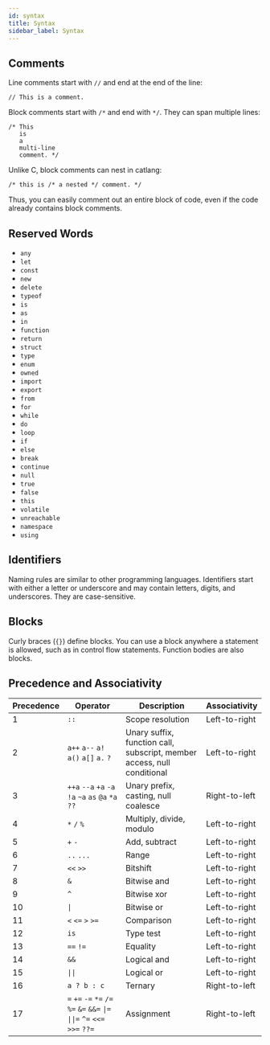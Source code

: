```yaml
---
id: syntax
title: Syntax
sidebar_label: Syntax
---
```


## Comments

Line comments start with `//` and end at the end of the line:

```catlang
// This is a comment.
```

Block comments start with `/*` and end with `*/`. They can span multiple lines:

```catlang
/* This
   is
   a
   multi-line
   comment. */
```

Unlike C, block comments can nest in catlang:

```catlang
/* this is /* a nested */ comment. */
```

Thus, you can easily comment out an entire block of code, even if the code already contains block comments.

## Reserved Words

- `any`
- `let`
- `const`
- `new`
- `delete`
- `typeof`
- `is`
- `as`
- `in`
- `function`
- `return`
- `struct`
- `type`
- `enum`
- `owned`
- `import`
- `export`
- `from`
- `for`
- `while`
- `do`
- `loop`
- `if`
- `else`
- `break`
- `continue`
- `null`
- `true`
- `false`
- `this`
- `volatile`
- `unreachable`
- `namespace`
- `using`

## Identifiers

Naming rules are similar to other programming languages. Identifiers start with either a letter or underscore and may contain letters, digits, and underscores. They are case-sensitive.

## Blocks

Curly braces (`{}`) define blocks. You can use a block anywhere a statement is allowed, such as in control flow statements. Function bodies are also blocks.

## Precedence and Associativity

| Precedence | Operator                                                                                                       | Description                                                             | Associativity |
| ---------- | -------------------------------------------------------------------------------------------------------------- | ----------------------------------------------------------------------- | ------------- |
| 1          | `::`                                                                                                           | Scope resolution                                                        | Left-to-right |
| 2          | `a++` `a--` `a!` `a()` `a[]` `a.` `?`                                                                          | Unary suffix, function call, subscript, member access, null conditional | Left-to-right |
| 3          | `++a` `--a` `+a` `-a` `!a` `~a` `as` `@a` `*a` `??`                                                            | Unary prefix, casting, null coalesce                                    | Right-to-left |
| 4          | `*` `/` `%`                                                                                                    | Multiply, divide, modulo                                                | Left-to-right |
| 5          | `+` `-`                                                                                                        | Add, subtract                                                           | Left-to-right |
| 6          | `..` `...`                                                                                                     | Range                                                                   | Left-to-right |
| 7          | `<<` `>>`                                                                                                      | Bitshift                                                                | Left-to-right |
| 8          | `&`                                                                                                            | Bitwise and                                                             | Left-to-right |
| 9          | `^`                                                                                                            | Bitwise xor                                                             | Left-to-right |
| 10         | <code>&#124;</code>                                                                                            | Bitwise or                                                              | Left-to-right |
| 11         | `<` `<=` `>` `>=`                                                                                              | Comparison                                                              | Left-to-right |
| 12         | `is`                                                                                                           | Type test                                                               | Left-to-right |
| 13         | `==` `!=`                                                                                                      | Equality                                                                | Left-to-right |
| 14         | `&&`                                                                                                           | Logical and                                                             | Left-to-right |
| 15         | <code>&#124;&#124;</code>                                                                                      | Logical or                                                              | Left-to-right |
| 16         | `a ? b : c`                                                                                                    | Ternary                                                                 | Right-to-left |
| 17         | `=` `+=` `-=` `*=` `/=` `%=` `&=` `&&=` <code>&#124;=</code> <code>&#124;&#124;=</code> `^=` `<<=` `>>=` `??=` | Assignment                                                              | Right-to-left |

